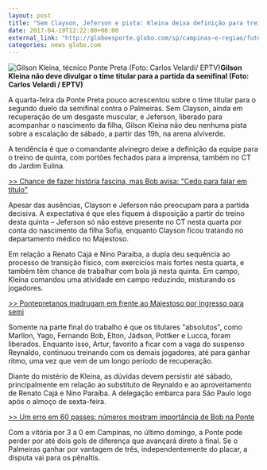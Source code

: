 ```yaml
---
layout: post
title: "Sem Clayson, Jeferson e pista: Kleina deixa definição para treino fechado"
date: 2017-04-19T12:22:00+00:00
external_link: "http://globoesporte.globo.com/sp/campinas-e-regiao/futebol/times/ponte-preta/noticia/2017/04/sem-clayson-jeferson-e-pista-kleina-deixa-definicao-para-treino-fechado.html"
categories: news globo.com
---
```

 ![Gilson Kleina, técnico Ponte Preta (Foto: Carlos Velardi/ EPTV)](http://s2.glbimg.com/-IKzUHSYZ2reooOHw8W8OgJ7i4o=/93x0:862x590/300x230/s.glbimg.com/es/ge/f/original/2017/03/29/kleina.1.jpg "Gilson Kleina, técnico Ponte Preta (Foto: Carlos Velardi/ EPTV)")**Gilson Kleina&nbsp;não deve divulgar o time titular para a partida&nbsp;da semifinal (Foto: Carlos Velardi / EPTV)**

A quarta-feira da Ponte Preta pouco acrescentou sobre o time titular para o segundo duelo da semifinal contra o Palmeiras. Sem Clayson, ainda em recuperação de um desgaste muscular, e Jeferson, liberado para acompanhar o nascimento da filha, Gilson Kleina não deu nenhuma pista sobre a escalação de sábado, a partir das 19h, na arena alviverde.

A tendência é que o comandante alvinegro deixe a definição da equipe para o treino de quinta, com portões fechados para a imprensa, também no CT do Jardim Eulina.

[\>\> Chance de fazer história fascina, mas Bob avisa: "Cedo para falar em título"](http://globoesporte.globo.com/sp/campinas-e-regiao/futebol/times/ponte-preta/noticia/2017/04/chance-de-fazer-historia-fascina-mas-bob-avisa-cedo-para-falar-em-titulo.html)

Apesar das ausências, Clayson e Jeferson não preocupam para a partida decisiva. A expectativa é que eles fiquem à disposição a partir do treino desta quinta&nbsp;– Jeferson só não esteve presente no CT nesta quarta por conta do nascimento da filha Sofia, enquanto Clayson ficou tratando no departamento médico no Majestoso.&nbsp;

Em relação a Renato Cajá e Nino Paraíba, a dupla deu sequência ao processo de transição físico, com exercícios mais fortes nesta quarta, e também têm chance de trabalhar com bola já nesta quinta. Em campo, Kleina comandou uma atividade em campo reduzindo, misturando os jogadores.&nbsp;

[\>\>&nbsp;Pontepretanos madrugam em frente ao Majestoso por ingresso para semi](http://globoesporte.globo.com/sp/campinas-e-regiao/futebol/times/ponte-preta/noticia/2017/04/pontepretanos-madrugam-em-frente-ao-majestoso-por-ingresso-para-semi.html)

Somente na parte final do trabalho é que os titulares "absolutos", como Marllon, Yago, Fernando Bob, Elton, Jádson, Pottker e Lucca, foram liberados. Enquanto isso, Artur, favorito a ficar com a vaga do suspenso Reynaldo, continuou treinando com os demais jogadores, até para ganhar ritmo, uma vez que vem de um longo período de recuperação.

Diante do mistério de Kleina, as dúvidas devem persistir até sábado, principalmente em relação ao substituto de Reynaldo e ao aproveitamento de Renato Cajá e Nino Paraíba. A delegação embarca para São Paulo logo após o almoço de sexta-feira.

[\>\>&nbsp;Um erro em 60 passes: números mostram importância de Bob na Ponte](http://globoesporte.globo.com/sp/campinas-e-regiao/futebol/times/ponte-preta/noticia/2017/04/um-erro-em-60-passes-numeros-mostram-importancia-de-bob-na-ponte.html)

Com a vitória por 3 a 0 em Campinas, no último domingo, a Ponte pode perder por até dois gols de diferença que avançará direto à final. Se o Palmeiras ganhar por vantagem de três, independentemente do placar, a disputa vai para os pênaltis.&nbsp;

